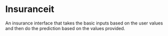 # Insuranceit
An insurance interface that takes the basic inputs based on the user values and then do the prediction based on the values provided.

